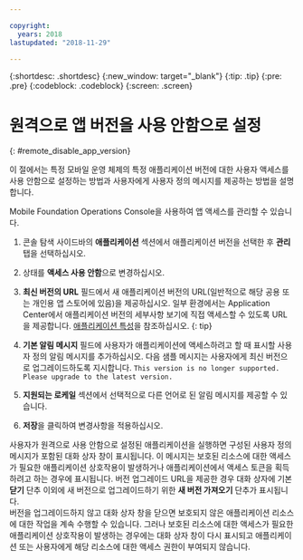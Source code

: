 ```yaml
---

copyright:
  years: 2018
lastupdated: "2018-11-29"

---
```


{:shortdesc: .shortdesc}
{:new_window: target="_blank"}
{:tip: .tip}
{:pre: .pre}
{:codeblock: .codeblock}
{:screen: .screen}

# 원격으로 앱 버전을 사용 안함으로 설정
{: #remote_disable_app_version}

이 절에서는 특정 모바일 운영 체제의 특정 애플리케이션 버전에 대한 사용자 액세스를 사용 안함으로 설정하는 방법과 사용자에게 사용자 정의 메시지를 제공하는 방법을 설명합니다.

Mobile Foundation Operations Console을 사용하여 앱 액세스를 관리할 수 있습니다.

1. 콘솔 탐색 사이드바의 **애플리케이션** 섹션에서 애플리케이션 버전을 선택한 후 **관리** 탭을 선택하십시오.
2. 상태를 **액세스 사용 안함**으로 변경하십시오.
3. **최신 버전의 URL** 필드에서 새 애플리케이션 버전의 URL(일반적으로 해당 공용 또는 개인용 앱 스토어에 있음)을 제공하십시오.
   일부 환경에서는 Application Center에서 애플리케이션 버전의 세부사항 보기에 직접 액세스할 수 있도록 URL을 제공합니다. [애플리케이션 특성](https://mobilefirstplatform.ibmcloud.com/tutorials/en/foundation/8.0/appcenter/appcenter-console/#application-properties)을 참조하십시오.
   {: tip}

4. **기본 알림 메시지** 필드에 사용자가 애플리케이션에 액세스하려고 할 때 표시할 사용자 정의 알림 메시지를 추가하십시오. 다음 샘플 메시지는 사용자에게 최신 버전으로 업그레이드하도록 지시합니다.
   `This version is no longer supported. Please upgrade to the latest version.`
5. **지원되는 로케일** 섹션에서 선택적으로 다른 언어로 된 알림 메시지를 제공할 수 있습니다.
6. **저장**을 클릭하여 변경사항을 적용하십시오.

사용자가 원격으로 사용 안함으로 설정된 애플리케이션을 실행하면 구성된 사용자 정의 메시지가 포함된 대화 상자 창이 표시됩니다. 이 메시지는 보호된 리소스에 대한 액세스가 필요한 애플리케이션 상호작용이 발생하거나 애플리케이션에서 액세스 토큰을 획득하려고 하는 경우에 표시됩니다. 버전 업그레이드 URL을 제공한 경우 대화 상자에 기본 **닫기** 단추 이외에 새 버전으로 업그레이드하기 위한 **새 버전 가져오기** 단추가 표시됩니다. <br/>
버전을 업그레이드하지 않고 대화 상자 창을 닫으면 보호되지 않은 애플리케이션 리소스에 대한 작업을 계속 수행할 수 있습니다. 그러나 보호된 리소스에 대한 액세스가 필요한 애플리케이션 상호작용이 발생하는 경우에는 대화 상자 창이 다시 표시되고 애플리케이션 또는 사용자에게 해당 리소스에 대한 액세스 권한이 부여되지 않습니다.


